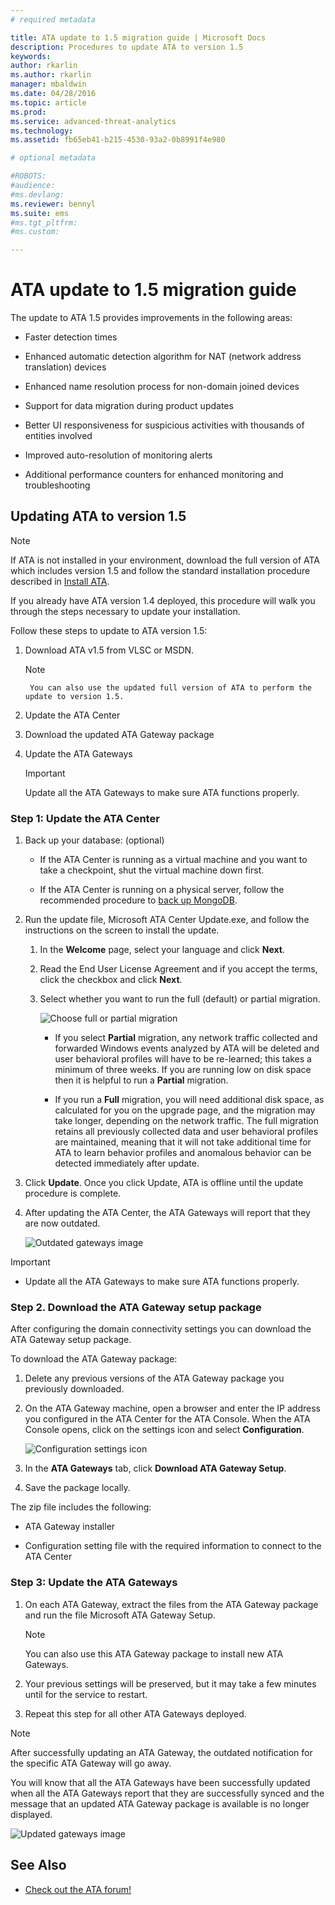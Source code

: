 ```yaml
---
# required metadata

title: ATA update to 1.5 migration guide | Microsoft Docs
description: Procedures to update ATA to version 1.5
keywords:
author: rkarlin
ms.author: rkarlin
manager: mbaldwin
ms.date: 04/28/2016
ms.topic: article
ms.prod:
ms.service: advanced-threat-analytics
ms.technology:
ms.assetid: fb65eb41-b215-4530-93a2-0b8991f4e980

# optional metadata

#ROBOTS:
#audience:
#ms.devlang:
ms.reviewer: bennyl
ms.suite: ems
#ms.tgt_pltfrm:
#ms.custom:

---
```


# ATA update to 1.5 migration guide
The update to ATA 1.5 provides improvements in the following areas:

-   Faster detection times

-   Enhanced automatic detection algorithm for NAT (network address translation) devices

-   Enhanced name resolution process for non-domain joined devices

-   Support for data migration during product updates

-   Better UI responsiveness for suspicious activities with thousands of entities involved

-   Improved auto-resolution of monitoring alerts

-   Additional performance counters for enhanced monitoring and troubleshooting

## Updating ATA to version 1.5
> [!NOTE]
> If ATA is not installed in your environment, download the full version of ATA which includes version 1.5  and follow the standard installation procedure described in [Install ATA](/advanced-threat-analytics/deploy-use/install-ata).

If you already have ATA version 1.4 deployed, this procedure will walk you through the steps necessary to update your installation.

Follow these steps to update to ATA version 1.5:

1.  Download ATA v1.5 from VLSC or MSDN.
      > [!NOTE]
         You can also use the updated full version of ATA to perform the update to version 1.5.


2.  Update the ATA Center

3.  Download the updated ATA Gateway package

4.  Update the ATA Gateways

    > [!IMPORTANT]
    > Update all the ATA Gateways to make sure ATA functions properly.

### Step 1: Update the ATA Center

1.  Back up your database: (optional)

    -   If the ATA Center is running as a virtual machine and you want to take a checkpoint, shut the virtual machine down first.

    -   If the ATA Center is running on a physical server, follow the recommended procedure to [back up MongoDB](https://docs.mongodb.org/manual/core/backups/).

2.  Run the update file, Microsoft ATA Center Update.exe, and follow the instructions on the screen to install the update.

    1.  In the **Welcome** page, select your language and click **Next**.

    2.  Read the End User License Agreement and if you accept the terms, click the checkbox and click **Next**.

    3.  Select whether you want to run the full (default) or partial migration.

        ![Choose full or partial migration](media/ATA-center-fullpartial.png)

        -   If you select **Partial** migration, any network traffic collected and forwarded Windows events analyzed by ATA will be deleted and user behavioral profiles will have to be re-learned; this takes a minimum of three weeks. If you are running low on disk space then it is helpful to run a **Partial** migration.

        -   If you run a **Full** migration, you will need additional disk space, as calculated for you on the upgrade page, and the migration may take longer, depending on the network traffic. The full migration retains all previously collected data and user behavioral profiles are maintained, meaning that it will not take additional time for ATA to learn behavior profiles and anomalous behavior can be detected immediately after update.

3.  Click **Update**. Once you click Update, ATA is offline until the update procedure is complete.

4.  After updating the ATA Center, the ATA Gateways will report that they are now outdated.

    ![Outdated gateways image](media/ATA-center-outdated.png)

> [!IMPORTANT]
> - Update all the ATA Gateways to make sure ATA functions properly.

### Step 2. Download the ATA Gateway setup package
After configuring the domain connectivity settings you can download the ATA Gateway setup package.

To download the ATA Gateway package:

1.  Delete any previous versions of the ATA Gateway package you previously downloaded.

2.  On the ATA Gateway machine, open a browser and enter the IP address you configured in the ATA Center for the ATA Console. When the ATA Console opens, click on the settings icon and select **Configuration**.

    ![Configuration settings icon](media/ATA-config-icon.JPG)

3.  In the **ATA Gateways** tab, click **Download ATA Gateway Setup**.

4.  Save the package locally.

The zip file includes the following:

-   ATA Gateway installer

-   Configuration setting file with the required information to connect to the ATA Center

### Step 3: Update the ATA Gateways

1.  On each ATA Gateway, extract the files from the ATA Gateway package and run the file Microsoft ATA Gateway Setup.

    > [!NOTE]
    > You can also use this ATA Gateway package to install new ATA Gateways.

2.  Your previous settings will be preserved, but it may take a few minutes until for the service to restart.

3.  Repeat this step for all other ATA Gateways deployed.

> [!NOTE]
> After successfully updating an ATA Gateway, the outdated notification for the specific ATA Gateway will go away.

You will know that all the ATA Gateways have been successfully updated when all the ATA Gateways report that they are successfully synced and the message that an updated ATA Gateway package is available is no longer displayed.

![Updated gateways image](media/ATA-gw-updated.png)

## See Also

- [Check out the ATA forum!](https://social.technet.microsoft.com/Forums/security/home?forum=mata)
